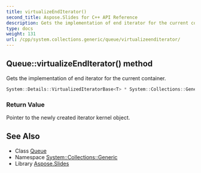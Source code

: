 ```yaml
---
title: virtualizeEndIterator()
second_title: Aspose.Slides for C++ API Reference
description: Gets the implementation of end iterator for the current container.
type: docs
weight: 131
url: /cpp/system.collections.generic/queue/virtualizeenditerator/
---
```

## Queue::virtualizeEndIterator() method


Gets the implementation of end iterator for the current container.

```cpp
System::Details::VirtualizedIteratorBase<T> * System::Collections::Generic::Queue<T>::virtualizeEndIterator() override
```


### Return Value

Pointer to the newly created iterator kernel object.

## See Also

* Class [Queue](./)
* Namespace [System::Collections::Generic](../)
* Library [Aspose.Slides](../../)